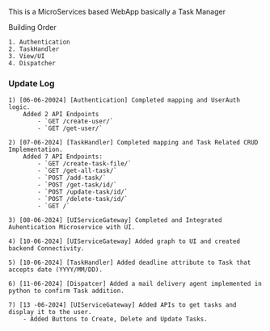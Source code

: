 This is a MicroServices based WebApp basically a Task Manager

Building Order

    1. Authentication
    2. TaskHandler
    3. View/UI
    4. Dispatcher


### Update Log
    1) [06-06-20024] [Authentication] Completed mapping and UserAuth logic.
        Added 2 API Endpoints
            - `GET /create-user/`  
            - `GET /get-user/`
            
    2) [07-06-2024] [TaskHandler] Completed mapping and Task Related CRUD Implementation.
        Added 7 API Endpoints:
            - `GET /create-task-file/`  
            - `GET /get-all-task/`  
            - `POST /add-task/`  
            - `POST /get-task/id/`  
            - `POST /update-task/id/`  
            - `POST /delete-task/id/`  
            - `GET /`

    3) [08-06-2024] [UIServiceGateway] Completed and Integrated Auhentication Microservice with UI.

    4) [10-06-2024] [UIServiceGateway] Added graph to UI and created backend Connectivity.

    5) [10-06-2024] [TaskHandler] Added deadline attribute to Task that accepts date (YYYY/MM/DD).

    6) [11-06-2024] [Dispatcer] Added a mail delivery agent implemented in python to confirm Task addition.

    7) [13 -06-2024] [UIServiceGateway] Added APIs to get tasks and display it to the user.
        - Added Buttons to Create, Delete and Update Tasks.